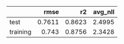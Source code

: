 |          |   rmse |     r2 |   avg_nll |
|:---------|-------:|-------:|----------:|
| test     | 0.7611 | 0.8623 |    2.4995 |
| training | 0.743  | 0.8756 |    2.3428 |